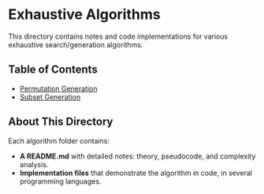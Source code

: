 # Exhaustive Algorithms

This directory contains notes and code implementations for various exhaustive search/generation algorithms.

## Table of Contents

- [Permutation Generation](permutations/README.md)
- [Subset Generation](subset_generation/README.md)

## About This Directory

Each algorithm folder contains:
- **A README.md** with detailed notes: theory, pseudocode, and complexity analysis.
- **Implementation files** that demonstrate the algorithm in code, in several programming languages.
